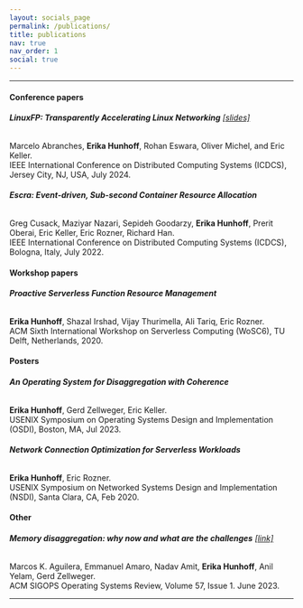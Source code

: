 ```yaml
---
layout: socials_page
permalink: /publications/
title: publications
nav: true
nav_order: 1
social: true
---
```


---

#### Conference papers

###### <b>LinuxFP: Transparently Accelerating Linux Networking</b> <a href="{{ 'linuxfp_icdcs24.pdf' | prepend: 'assets/pdf/' | relative_url}}" target="_blank" rel="noopener noreferrer"><i class="fas fa-file-pdf"></i></a> <a href="{{ 'linuxfp_icdcs24_slides.pdf' | prepend: 'assets/pdf/' | relative_url}}" target="_blank" rel="noopener noreferrer">[slides]</a>
Marcelo Abranches, <b>Erika Hunhoff</b>, Rohan Eswara, Oliver Michel, and Eric Keller. <br>
IEEE International Conference on Distributed Computing Systems (ICDCS), Jersey City, NJ, USA, July 2024. <br>

###### <b>Escra: Event-driven, Sub-second Container Resource Allocation</b> <a href="{{ 'escra.pdf' | prepend: 'assets/pdf/' | relative_url}}" target="_blank" rel="noopener noreferrer"><i class="fas fa-file-pdf"></i></a>
Greg Cusack, Maziyar Nazari, Sepideh Goodarzy, <b>Erika Hunhoff</b>, Prerit Oberai, Eric Keller, Eric Rozner, Richard Han. <br>
IEEE International Conference on Distributed Computing Systems (ICDCS), Bologna, Italy, July 2022. <br>

#### Workshop papers
###### <b>Proactive Serverless Function Resource Management</b> <a href="{{ 'wosc6.pdf' | prepend: 'assets/pdf/' | relative_url}}" target="_blank" rel="noopener noreferrer"><i class="fas fa-file-pdf"></i></a>
<b>Erika Hunhoff</b>, Shazal Irshad, Vijay Thurimella, Ali Tariq, Eric Rozner.<br>
ACM Sixth International Workshop on Serverless Computing (WoSC6), TU Delft, Netherlands, 2020.<br>

#### Posters
###### <b>An Operating System for Disaggregation with Coherence</b> <a href="{{ 'OSDI2023_Poster.pdf' | prepend: 'assets/pdf/' | relative_url}}" target="_blank" rel="noopener noreferrer"><i class="fas fa-file-pdf"></i></a>
<b>Erika Hunhoff</b>, Gerd Zellweger, Eric Keller.<br>
USENIX Symposium on Operating Systems Design and Implementation (OSDI), Boston, MA, Jul 2023. <br>

###### <b>Network Connection Optimization for Serverless Workloads</b> <a href="{{ 'nsdi2020_poster.pdf' | prepend: 'assets/pdf/' | relative_url}}" target="_blank" rel="noopener noreferrer"><i class="fas fa-file-pdf"></i></a>
<b>Erika Hunhoff</b>, Eric Rozner.<br>
USENIX Symposium on Networked Systems Design and Implementation (NSDI), Santa Clara, CA, Feb 2020. <br>

#### Other
###### <b>Memory disaggregation: why now and what are the challenges</b> [[link]](https://dl.acm.org/doi/10.1145/3606557.3606563) <br>
Marcos K. Aguilera, Emmanuel Amaro, Nadav Amit, <b>Erika Hunhoff</b>, Anil Yelam, Gerd Zellweger. <br>
ACM SIGOPS Operating Systems Review, Volume 57, Issue 1. June 2023. <br>

---
